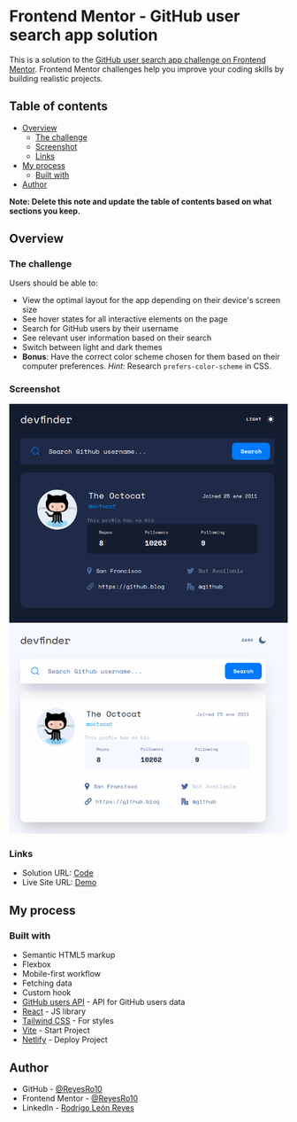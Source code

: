 # Frontend Mentor - GitHub user search app solution

This is a solution to the [GitHub user search app challenge on Frontend Mentor](https://www.frontendmentor.io/challenges/github-user-search-app-Q09YOgaH6). Frontend Mentor challenges help you improve your coding skills by building realistic projects.

## Table of contents

- [Overview](#overview)
  - [The challenge](#the-challenge)
  - [Screenshot](#screenshot)
  - [Links](#links)
- [My process](#my-process)
  - [Built with](#built-with)
- [Author](#author)

**Note: Delete this note and update the table of contents based on what sections you keep.**

## Overview

### The challenge

Users should be able to:

- View the optimal layout for the app depending on their device's screen size
- See hover states for all interactive elements on the page
- Search for GitHub users by their username
- See relevant user information based on their search
- Switch between light and dark themes
- **Bonus**: Have the correct color scheme chosen for them based on their computer preferences. _Hint_: Research `prefers-color-scheme` in CSS.

### Screenshot

![](src/assets/app-dark.png)
![](src/assets/app-light.png)

### Links

- Solution URL: [Code](https://github.com/ReyesRo10/github-user-search)
- Live Site URL: [Demo](https://stellar-raindrop-893457.netlify.app)

## My process

### Built with

- Semantic HTML5 markup
- Flexbox
- Mobile-first workflow
- Fetching data
- Custom hook
- [GitHub users API](https://api.adviceslip.com/) - API for GitHub users data
- [React](https://reactjs.org/) - JS library
- [Tailwind CSS](https://tailwindcss.com/) - For styles
- [Vite](https://vitejs.dev/) - Start Project
- [Netlify](https://www.netlify.com/) - Deploy Project

## Author

- GitHub - [@ReyesRo10](https://github.com/ReyesRo10)
- Frontend Mentor - [@ReyesRo10](https://www.frontendmentor.io/profile/ReyesRo10)
- LinkedIn - [Rodrigo León Reyes](https://www.linkedin.com/in/rodrigoleonreyes/)
